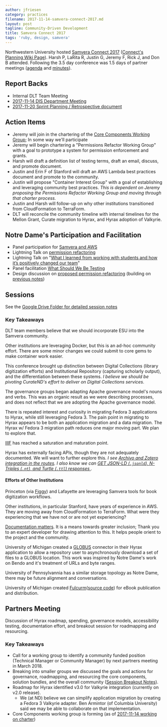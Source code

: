```yaml
---
author: jfriesen
category: practices
filename: 2017-11-14-samvera-connect-2017.md
layout: post
tagline: Community-Driven Development
title: Samvera Connect 2017
tags: 'ruby, design, samvera'
---
```

Northwestern University hosted [Samvera Connect 2017][samvera_connect_2017] ([Connect's Planning Wiki Page][connect_planning_wiki_page]). Harsh P, LaRita R, Justin G, Jeremy F, Rick J, and Don B attended. Following the 3.5 day conference was 1.5 days of partner meetings ([agenda][partner_agenda] and [minutes][partner_minutes]).

## Report Backs

* Internal DLT Team Meeting
* [2017-11-14 DIS Department Meeting](https://wiki.nd.edu/pages/viewpage.action?title=2017-11-14+DIS+Program+Meeting&spaceKey=dlis)
* [2017-11-20 Sprint Planning / Retrospective document](https://docs.google.com/document/d/1SUtujkXBTTq8u_mWiumX6pyzT41Vl0MqpxZnkphfUVs/edit)

## Action Items

* Jeremy will join in the chartering of the [Core Components Working Group][core_components_charter]; In some way we'll participate
* Jeremy will begin chartering a "Permissions Refactor Working Group" with a goal to prototype a system for permission enforcement and grants.
* Harsh will draft a definition list of testing terms, draft an email, discuss, and promote document.
* Justin and Erin F of Stanford will draft an AWS Lambda best practices document and promote to the community.
* Justin will propose "Container Interest Group" with a goal of establishing and leveraging community best practices. *This is dependent on Jeremy proposing the Permissions Refactor Working Group and moving through that charter process.*
* Justin and Harsh will follow-up on why other institutions transitioned from CloudFormation to TerraForm.
* DLT will reconcile the community timeline with internal timelines for the Mellon Grant, Curate migration to Hyrax, and Hyrax adoption of Valkyrie.

## Notre Dame's Participation and Facilitation

* Panel participation for [Samvera and AWS](https://docs.google.com/presentation/d/1amcIx3YMEUyYn6ZedPblQiXkaK4QAlKE70F2poDR104/edit)
* Lightning Talk on [permission refactoring](https://docs.google.com/presentation/d/1U-ni8pAmGqRebKgQMCUNWclBOItcqbmAoxAHTEVF4Ys/edit)
* Lightning Talk on "[What I learned from working with students and how it’s positively changed our team](https://github.com/h-parekh/developer_notes/blob/master/What_I_learnt_from_working_with_student_developers.md)"
* Panel facilitation [What Should We Be Testing](https://docs.google.com/document/d/1Jg-6PWlb-jPztlXQV9a-zq6KVrbAZJUL_uJu9lkZ_9w/edit)
* Design discussion on [proposed permission refactoring][who_knows_what_can_can_can_can] (building on [previous notes](https://docs.google.com/document/d/1rUu1uBjAnNtGSIprQeEYkVLNFb6j5ioWJ7xNovE36Ns/edit))

## Sessions

See the [Google Drive Folder for detailed session notes][samvera_connect_session_notes]

### Key Takeaways

DLT team members believe that we should incorporate ESU into the Samvera community.

Other institutions are leveraging Docker, but this is an ad-hoc community effort. There are some minor changes we could submit to core gems to make container work easier.

This conference brought up distinction between Digital Collections (library digitization efforts) and Institutional Repository (capturing scholarly output), and the differentiation between these systems. *I believe we should be pivoting CurateND's effort to deliver on Digital Collections services.*

The governance groups began adapting Apache governance model's nouns and verbs. This was an organic result as we were describing processes, and does not reflect that we are adopting the Apache governance model.

There is repeated interest and curiosity in migrating Fedora 3 applications to Hyrax, while still leveraging Fedora 3. The pain point in migrating to Hyrax appears to be both an application migration and a data migration. The Hyrax w/ Fedora 3 migration path reduces one major moving part. We plan to explore that.

[IIIF](http://iiif.io/) has reached a saturation and maturation point.

Hyrax has externally facing APIs, though they are not adequately documented. We will want to further explore this. *I see [Archivo and Zotero integration in the routes](https://github.com/samvera/hyrax/blob/0aedcb8d5e668de26bdb87889149795b0d17897b/config/routes.rb#L195-L207). I also know we can [GET JSON-LD (`.jsonld`), N-Triples (`.nt`), and Turtle (`.ttl`) responses ](https://github.com/samvera/hyrax/blob/0aedcb8d5e668de26bdb87889149795b0d17897b/app/controllers/concerns/hyrax/works_controller_behavior.rb#L82-L90).*

#### Efforts of Other Institutions

Princeton (via [Figgy](https://github.com/pulibrary/figgy/)) and Lafayette are leveraging Samvera tools for book digitization workflows.

Other institutions, in particular Stanford, have years of experience in AWS. They are moving away from CloudFormation to TerraForm. What were they experiencing that we have not or are not yet experiencing?

[Documentation matters](https://medium.com/@oswebguy/why-documentation-matters-7152d46448e1). It is a means towards greater inclusion; Thank you to an expert developer for drawing attention to this. It helps people orient to the project and the community.

University of Michigan created a [GLOBUS](https://globus.org) connector in their Hyrax application to allow a repository user to asynchronously download a set of files to a GLOBUS location. This work was inspired by Notre Dame's work on Bendo and it's treatment of URLs and byte ranges.

University of Pennsylvannia has a similar storage topology as Notre Dame, there may be future alignment and conversations.

University of Michigan created [Fulcurm](https://www.fulcrum.org/)([source code](https://github.com/mlibrary/heliotrope)) for eBook publication and distribution.


## Partners Meeting

Discussion of Hyrax roadmap, spending, governance models, accessibility testing, documentation effort, and breakout session for roadmapping and resourcing.

### Key Takeaways

* Call for a working group to identify a community funded position (Technical Manager or Community Manager) by next partners meeting in March 2018.
* Breaking into smaller groups we discussed the goals and actions for governance, roadmapping, and resourcing the core components, solution bundles, and the overall community ([Session Breakout Notes][partner_breakout_activity]).
* Roadmap for Hyrax identified v3.0 for Valkyrie integration (currently on v2.0 release).
  - We (at ND) believe we can simplify application migration by creating a Fedora 3 Valkyrie adapter. Ben Armintor (of Columbia University) said we may be able to collaborate on that implementation.
* Core Components working group is forming (as of [2017-11-14 working on charter][core_components_charter])

[samvera_connect_2017]:https://nulib.github.io/samvera-connect2017/
[partner_breakout_activity]:https://docs.google.com/document/d/1gNAg8aTUhzAq5IXCDCmhX5l0HZXHK0mjCk2OdgI_jLM/edit#
[connect_planning_wiki_page]:https://wiki.duraspace.org/display/samvera/Samvera+Connect+2017
[partner_agenda]:https://wiki.duraspace.org/display/samvera/November+2017+Samvera+Partner+Meeting+Agenda
[partner_minutes]:https://docs.google.com/a/nd.edu/document/d/13FkiVsxrTYpMqa1d9exyeIdadn989vZoPDVuunMubYw/edit?usp=drive_web
[who_knows_what_can_can_can_can]:https://docs.google.com/document/d/12fq58AoVSyHknrG8ym-r-YZxyyQKZQGtqk-j1rCl3Hk/edit
[samvera_connect_session_notes]:https://drive.google.com/drive/folders/0Bzk4Z00sxBxXeDZsalhkcjBlTTA?usp=sharing
[core_components_charter]:https://docs.google.com/document/d/14A30SQ1CPpz6qP8c8KV0HiRGRVAatCE1rZ6qa3FsBLM/edit#
